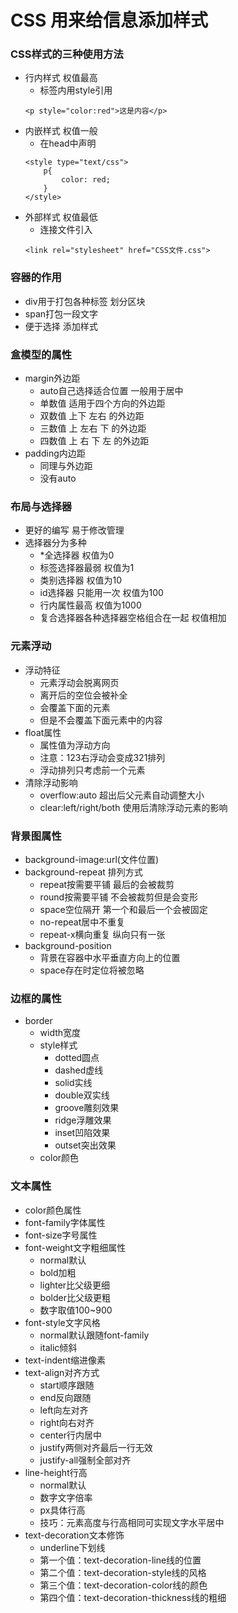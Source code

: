 # CSS 用来给信息添加样式

### CSS样式的三种使用方法
+ 行内样式 权值最高
    - 标签内用style引用
    ```
    <p style="color:red">这是内容</p>
    ```
+ 内嵌样式 权值一般
    - 在head中声明
    ```
    <style type="text/css">
        p{
            color: red;
        }
    </style>
    ```
+ 外部样式 权值最低
    - 连接文件引入
    ```
    <link rel="stylesheet" href="CSS文件.css">
    ```

### 容器的作用
+ div用于打包各种标签 划分区块
+ span打包一段文字
+ 便于选择 添加样式

### 盒模型的属性
+ margin外边距
    - auto自己选择适合位置 一般用于居中
    - 单数值 适用于四个方向的外边距
    - 双数值 上下 左右 的外边距
    - 三数值 上 左右 下 的外边距
    - 四数值 上 右 下 左 的外边距
+ padding内边距
    - 同理与外边距
    - 没有auto

### 布局与选择器
+ 更好的编写 易于修改管理
+ 选择器分为多种
    - *全选择器 权值为0
    - 标签选择器最弱 权值为1
    - 类别选择器 权值为10
    - id选择器 只能用一次 权值为100
    - 行内属性最高 权值为1000
    - 复合选择器各种选择器空格组合在一起 权值相加

### 元素浮动
+ 浮动特征
    - 元素浮动会脱离网页
    - 离开后的空位会被补全
    - 会覆盖下面的元素
    - 但是不会覆盖下面元素中的内容
+ float属性
    - 属性值为浮动方向
    - 注意：123右浮动会变成321排列
    - 浮动排列只考虑前一个元素
+ 清除浮动影响
    - overflow:auto 超出后父元素自动调整大小
    - clear:left/right/both 使用后清除浮动元素的影响

### 背景图属性
+ background-image:url(文件位置)
+ background-repeat 排列方式
    - repeat按需要平铺 最后的会被裁剪
    - round按需要平铺 不会被裁剪但是会变形
    - space空位隔开 第一个和最后一个会被固定
    - no-repeat居中不重复
    - repeat-x横向重复 纵向只有一张
+ background-position
    - 背景在容器中水平垂直方向上的位置
    - space存在时定位将被忽略

### 边框的属性
+ border
    - width宽度
    - style样式
        - dotted圆点
        - dashed虚线
        - solid实线
        - double双实线
        - groove雕刻效果
        - ridge浮雕效果
        - inset凹陷效果
        - outset突出效果
    - color颜色

### 文本属性
+ color颜色属性
+ font-family字体属性
+ font-size字号属性
+ font-weight文字粗细属性
    - normal默认
    - bold加粗
    - lighter比父级更细
    - bolder比父级更粗
    - 数字取值100~900
+ font-style文字风格
    - normal默认跟随font-family
    - italic倾斜
+ text-indent缩进像素
+ text-align对齐方式
    - start顺序跟随
    - end反向跟随
    - left向左对齐
    - right向右对齐
    - center行内居中
    - justify两侧对齐最后一行无效
    - justify-all强制全部对齐
+ line-height行高
    - normal默认
    - 数字文字倍率
    - px具体行高
    - 技巧：元素高度与行高相同可实现文字水平居中
+ text-decoration文本修饰
    - underline下划线
    - 第一个值：text-decoration-line线的位置
    - 第二个值：text-decoration-style线的风格
    - 第三个值：text-decoration-color线的颜色
    - 第四个值：text-decoration-thickness线的粗细